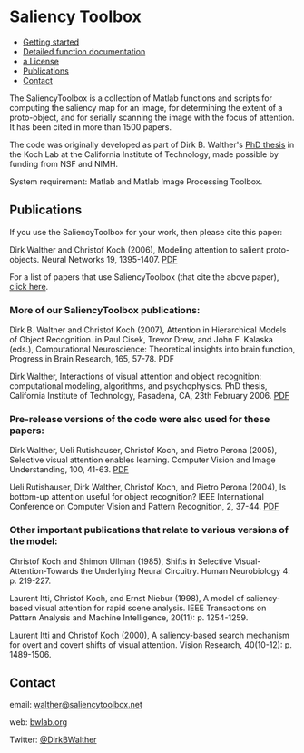# Saliency Toolbox

* [Getting started](https://htmlpreview.github.io/?https://github.com/DirkBWalther/SaliencyToolbox/blob/main/doc/index.html)
* [Detailed function documentation](https://htmlpreview.github.io/?https://github.com/DirkBWalther/SaliencyToolbox/blob/main/doc/mdoc/index.html)
* [a License](License.md)
* [Publications](#publications)
* [Contact](#contact)

The SaliencyToolbox is a collection of Matlab functions and scripts for computing the saliency map for an image, for determining the extent of a proto-object, and for serially scanning the image with the focus of attention. It has been cited in more than 1500 papers.

The code was originally developed as part of Dirk B. Walther's [PhD thesis](http://resolver.caltech.edu/CaltechETD:etd-03072006-135433) in the Koch Lab at the California Institute of Technology, made possible by funding from NSF and NIMH. 

System requirement: Matlab and Matlab Image Processing Toolbox.

## Publications

If you use the SaliencyToolbox for your work, then please cite this paper:

Dirk Walther and Christof Koch (2006), Modeling attention to salient proto-objects. Neural Networks 19, 1395-1407. [PDF](https://drive.google.com/file/d/1vRF7qviv-RIjoRlDdzOIYWPoXNdgTN9y/view?usp=share_link)

For a list of papers that use SaliencyToolbox (that cite the above paper), [click here](https://scholar.google.com/scholar?oi=bibs&hl=en&cites=442166006058630913).

### More of our SaliencyToolbox publications:

Dirk B. Walther and Christof Koch (2007), Attention in Hierarchical Models of Object Recognition. in Paul Cisek, Trevor Drew, and John F. Kalaska (eds.), Computational Neuroscience: Theoretical insights into brain function, Progress in Brain Research, 165, 57-78. PDF

Dirk Walther, Interactions of visual attention and object recognition: computational modeling, algorithms, and psychophysics. PhD thesis, California Institute of Technology, Pasadena, CA, 23th February 2006. [PDF](http://resolver.caltech.edu/CaltechETD:etd-03072006-135433)

### Pre-release versions of the code were also used for these papers:

Dirk Walther, Ueli Rutishauser, Christof Koch, and Pietro Perona (2005), Selective visual attention enables learning. Computer Vision and Image Understanding, 100, 41-63. [PDF](https://drive.google.com/file/d/1HE-XoZJdfCqGfDHCGQH-BYZL-pV0-ANq/view?usp=share_link)

Ueli Rutishauser, Dirk Walther, Christof Koch, and Pietro Perona (2004), Is bottom-up attention useful for object recognition? IEEE International Conference on Computer Vision and Pattern Recognition, 2, 37-44. [PDF](https://drive.google.com/file/d/1M_TThxA-F6tEepIG79FTsBpf72Equadi/view?usp=share_link)

### Other important publications that relate to various versions of the model:

Christof Koch and Shimon Ullman (1985), Shifts in Selective Visual-Attention-Towards the Underlying Neural Circuitry. Human Neurobiology 4: p. 219-227.

Laurent Itti, Christof Koch, and Ernst Niebur (1998), A model of saliency-based visual attention for rapid scene analysis. IEEE Transactions on Pattern Analysis and Machine Intelligence, 20(11): p. 1254-1259.

Laurent Itti and Christof Koch (2000), A saliency-based search mechanism for overt and covert shifts of visual attention. Vision Research, 40(10-12): p. 1489-1506.

## Contact

email: [walther@saliencytoolbox.net](mailto:walther@saliencytoolbox.net)

web: [bwlab.org](https://www.bwlab.org/)

Twitter: [@DirkBWalther](https://twitter.com/DirkBWalther)
